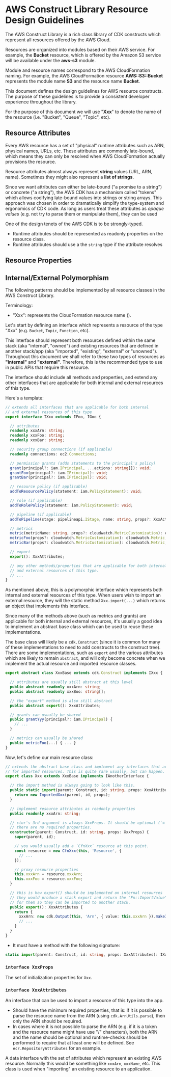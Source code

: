 # AWS Construct Library Resource Design Guidelines

The AWS Construct Library is a rich class library of CDK constructs which
represent all resources offered by the AWS Cloud.

Resources are organized into modules based on their AWS service. For example,
the **Bucket** resource, which is offered by the Amazon S3 service will be
available under the **aws-s3** module.

Module and resource names correspond to the AWS CloudFormation naming. For
example, the AWS CloudFormation resource **AWS::S3::Bucket** represents the
module name **S3** and the resource name **Bucket**.

This document defines the design guidelines for AWS resource constructs. The
purpose of these guidelines is to provide a consistent developer experience
throughout the library.

For the purpose of this document we will use "**Xxx**" to denote the name of the
resource (i.e. "Bucket", "Queue", "Topic", etc).

## Resource Attributes

Every AWS resource has a set of "physical" runtime attributes such as ARN,
physical names, URLs, etc. These attributes are commonly late-bound, which means
they can only be resolved when AWS CloudFormation actually provisions the
resource.

Resource attributes  almost always represent **string** values (URL, ARN, name).
Sometimes they might also represent a **list of strings**.

Since we want
attributes can either be late-bound ("a promise to a string") or concrete ("a
string"), the AWS CDK has a mechanism called "tokens" which allows codifying
late-bound values into strings or string arrays. This approach was chosen in
order to dramatically simplify the type-system and ergonomics of CDK code. As
long as users treat these attributes as _opaque values_ (e.g. not try to parse
them or manipulate them), they can be used


One of the design tenets of the AWS CDK is to be strongly-typed.

- Runtime attributes should be represented as readonly properties on the resource class.
- Runtime attributes should use a the `string` type if the attribute resolves

## Resource Properties



## Internal/External Polymorphism




The following patterns should be implemented by all resource classes in the AWS
Construct Library.

Terminology:
- "Xxx": represents the CloudFormation resource name ().

Let's start by defining an interface which represents a resource of the type
"Xxx" (e.g. `Bucket`, `Topic`, `Function`, etc).

This interface should represent both resources defined within the same stack
(aka "internal", "owned") and existing resources that are defined in another
stack/app (aka "imported", "existing", "external" or "unowned"). Throughout this
document we shall refer to these two types of resources as **"internal"** and
**"external"**. Therefore, this is the recommended type to use in public APIs
that require this resource.

The interface should include all methods and properties, and extend any other
interfaces that are applicable for both internal and external resources of this
type.

Here's a template:

```ts
// extends all interfaces that are applicable for both internal
// and external resources of this type
export interface IXxx extends IFoo, IGoo {

  // attributes
  readonly xxxArn: string;
  readonly xxxFoo: string;
  readonly xxxBar: string;

  // security group connections (if applicable)
  readonly connections: ec2.Connections;

  // permission grants (adds statements to the principal's policy)
  grant(principal?: iam.IPrincipal, ...actions: string[]): void;
  grantFoo(principal?: iam.IPrincipal): void;
  grantBar(principal?: iam.IPrincipal): void;

  // resource policy (if applicable)
  addToResourcePolicy(statement: iam.PolicyStatement): void;

  // role (if applicable)
  addToRolePolicy(statement: iam.PolicyStatement): void;

  // pipeline (if applicable)
  addToPipeline(stage: pipelineapi.IStage, name: string, props?: XxxActionProps): XxxAction;

  // metrics
  metric(metricName: string, props?: cloudwatch.MetricCustomization): cloudwatch.Metric;
  metricFoo(props?: cloudwatch.MetricCustomization): cloudwatch.Metric;
  metricBar(props?: cloudwatch.MetricCustomization): cloudwatch.Metric;

  // export
  export(): XxxAttributes;

  // any other methods/properties that are applicable for both internal
  // and external resources of this type.
  // ...
}
```

As mentioned above, this is a polymorphic interface which represents both
internal and external resources of this type. When users wish to import an
external resource, they will the static method `Xxx.import(...)` which returns
an object that implements this interface.

Since many of the methods above (such as metrics and grants) are applicable
for both internal and external resources, it's usually a good idea to implement
an abstract base class which can be used to reuse these implementations.

The base class will likely be a `cdk.Construct` (since it is common for many
of these implementations to need to add constructs to the construct tree).
There are some implementations, such as `export` and the various attributes
which are likely to remain `abstract`, and will only become concrete when
we implement the actual resource and imported resource classes.


```ts
export abstract class XxxBase extends cdk.Construct implements IXxx {

  // attributes are usually still abstract at this level
  public abstract readonly xxxArn: string;
  public abstract readonly xxxBoo: string[];

  // the "export" method is also still abstract
  public abstract export(): XxxAttributes;

  // grants can usually be shared
  public grantYyy(principal?: iam.IPrincipal) {
    // ...
  }

  // metrics can usually be shared
  public metricFoo(...) { ... }
}
```

Now, let's define our main resource class:

```ts
// extends the abstract base class and implement any interfaces that are not applicable
// for imported resources. This is quite rare usually, but can happen.
export class Xxx extends XxxBase implements IAnotherInterface {

  // the import method is always going to look like this.
  public static import(parent: Construct, id: string, props: XxxAttributes): IXxx {
    return new ImportedXxx(parent, id, props);
  }

  // implement resource attributes as readonly properties
  public readonly xxxArn: string;

  // ctor's 3rd argument is always XxxProps. It should be optional (`= { }`) in case
  // there are no required properties.
  constructor(parent: Construct, id: string, props: XxxProps) {
    super(parent, id);

    // you would usually add a `CfnXxx` resource at this point.
    const resource = new CfnXxx(this, 'Resource', {
      // ...
    });

    // proxy resource properties
    this.xxxArn = resource.xxxArn;
    this.xxxFoo = resource.xxxFoo;
  }

  // this is how export() should be implemented on internal resources
  // they would produce a stack export and return the "Fn::ImportValue" token
  // for them so they can be imported to another stack.
  public export(): XxxAttributes {
    return {
      xxxArn: new cdk.Output(this, 'Arn', { value: this.xxxArn }).makeImportValue().toString(),
      // ...
    }
  }
}
```

- It must have a method with the following signature:

```ts
static import(parent: Construct, id: string, props: XxxAttributes): IXxx
```

### `interface XxxProps`

The set of initialization properties for `Xxx`.

### `interface XxxAttributes`

An interface that can be used to import a resource of this type into the app.

- Should have the minimum required properties, that is: if it is possible to
  parse the resource name from the ARN (using `cdk.ArnUtils.parse`), then only
  the ARN should be required.
- In cases where it is not possible to parse the ARN (e.g. if it is a token and
  the resource name might have use "/" characters), both the ARN and the name
  should be optional and runtime-checks should be performed to require that at
  least one will be defined. See `ecr.RepositoryAttributes` for an example.



A data interface with the set of attributes which represent an existing AWS
resource. Normally this would be something like `xxxArn`, `xxxName`, etc. This
class is used when "importing" an existing resource to an application.

